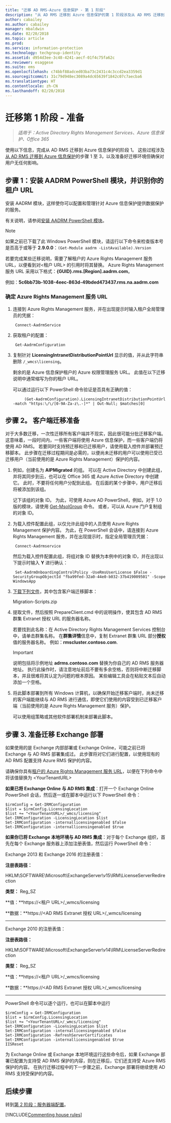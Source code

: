 ```yaml
---
title: "迁移 AD RMS-Azure 信息保护 - 第 1 阶段"
description: "从 AD RMS 迁移到 Azure 信息保护的第 1 阶段涉及从 AD RMS 迁移到 Azure 信息保护中的步骤 1 至 3。"
author: cabailey
ms.author: cabailey
manager: mbaldwin
ms.date: 02/20/2018
ms.topic: article
ms.prod: 
ms.service: information-protection
ms.technology: techgroup-identity
ms.assetid: d954d3ee-3c48-4241-aecf-01f4c75fa62c
ms.reviewer: esaggese
ms.suite: ems
ms.openlocfilehash: c74bbf88adced03ba73c2431c4c3ccd2ea3359d1
ms.sourcegitcommit: 31c79d948ec3089a4dc65639f1842c07c7aecba6
ms.translationtype: HT
ms.contentlocale: zh-CN
ms.lasthandoff: 02/20/2018
---
```

# <a name="migration-phase-1---preparation"></a>迁移第 1 阶段 - 准备

>*适用于：Active Directory Rights Management Services、Azure 信息保护、Office 365*

使用以下信息，完成从 AD RMS 迁移到 Azure 信息保护的阶段 1。 这些过程涉及[从 AD RMS 迁移到 Azure 信息保护](migrate-from-ad-rms-to-azure-rms.md)的步骤 1 至 3，以及准备好迁移环境但确保对用户无任何影响。


## <a name="step-1-install-the-aadrm-powershell-module-and-identify-your-tenant-url"></a>步骤 1：安装 AADRM PowerShell 模块，并识别你的租户 URL

安装 AADRM 模块，这样使你可以配置和管理针对 Azure 信息保护提供数据保护的服务。

有关说明，请参阅[安装 AADRM PowerShell 模块](../deploy-use/install-powershell.md)。

> [!NOTE]
> 如果之前已下载了此 Windows PowerShell 模块，请运行以下命令来检查版本号是否高于或等于 **2.9.0.0**：`(Get-Module aadrm -ListAvailable).Version`

若要完成某些迁移说明，需要了解租户的 Azure Rights Management 服务 URL，以便看到对\<租户 URL\> 的引用时将其替换。 Azure Rights Management 服务 URL 采用以下格式：**{GUID}.rms.[Region].aadrm.com**。

例如：**5c6bb73b-1038-4eec-863d-49bded473437.rms.na.aadrm.com**

### <a name="to-identify-your-azure-rights-management-service-url"></a>确定 Azure Rights Management 服务 URL

1. 连接到 Azure Rights Management 服务，并在出现提示时输入租户全局管理员的凭据：
    
        Connect-AadrmService
    
2. 获取租户的配置：
    
        Get-AadrmConfiguration
    
3. 复制针对 **LicensingIntranetDistributionPointUrl** 显示的值，并从此字符串删除 `/_wmcs\licensing`。 
    
    剩余的是 Azure 信息保护租户的 Azure 权限管理服务 URL。 此值在以下迁移说明中通常缩写为你的租户 URL。
    
    可以通过运行以下 PowerShell 命令验证是否具有正确的值：
    
            (Get-AadrmConfiguration).LicensingIntranetDistributionPointUrl -match "https:\/\/[0-9A-Za-z\.-]*" | Out-Null; $matches[0]

## <a name="step-2-prepare-for-client-migration"></a>步骤 2。 客户端迁移准备

对于大多数迁移，一次性迁移所有客户端并不现实，因此很可能分批迁移客户端。 这意味着，一段时间内，一些客户端将使用 Azure 信息保护，而一些客户端仍将使用 AD RMS。 若要同时支持预迁移和已迁移用户，请使用载入控件并部署预迁移脚本。 此步骤在迁移过程期间是必需的，以便尚未迁移的用户可以使用已受已迁移用户（当前使用的是 Azure Rights Management）保护的内容。

1. 例如，创建名为 **AIPMigrated** 的组。 可以在 Active Directory 中创建此组，并将其同步到云，也可以在 Office 365 或 Azure Active Directory 中创建它。 此时，不要将任何用户分配到此组。 在后面的某个步骤中，用户迁移后将被添加到该组。

    记下该组的对象 ID。 为此，可使用 Azure AD PowerShell，例如，对于 1.0 版的模块，请使用 [Get-MsolGroup](/powershell/msonline/v1/Get-MsolGroup) 命令。 或者，可以从 Azure 门户复制组的对象 ID。

2. 为载入控件配置此组，以仅允许此组中的人员使用 Azure Rights Management 保护内容。 为此，在 PowerShell 会话中，请连接到 Azure Rights Management 服务，并在出现提示时，指定全局管理员凭据：

        Connect-Aadrmservice

    然后为载入控件配置此组，将组对象 ID 替换为本例中的对象 ID，并在出现以下提示时输入 **Y** 进行确认：

        Set-AadrmOnboardingControlPolicy -UseRmsUserLicense $False -SecurityGroupObjectId "fba99fed-32a0-44e0-b032-37b419009501" -Scope WindowsApp

3. [下载下列文件](https://go.microsoft.com/fwlink/?LinkId=524619)，其中包含客户端迁移脚本：
    
    Migration-Scripts.zip
    
4. 提取文件，然后按照 PrepareClient.cmd 中的说明操作，使其包含 AD RMS 群集 Extranet 授权 URL 的服务器名称。 
    
    若要找到此名称：在 Active Directory Rights Management Services 控制台中，请单击群集名称。 在**群集详情**信息中，复制 Extranet 群集 URL 部分**授权**值的服务器名称。 例如：**rmscluster.contoso.com**.

    > [!IMPORTANT]
    > 说明包括将示例地址 **adrms.contoso.com** 替换为你自己的 AD RMS 服务器地址。 执行此操作时，请注意地址前后不要有多余空格，否则将中断迁移脚本，并且很难将其认定为问题的根本原因。 某些编辑工具会在粘贴文本后自动添加一个空格。
    >

5. 将此脚本部署到所有 Windows 计算机，以确保开始迁移客户端时，尚未迁移的客户端能继续与 AD RMS 进行通信，即使它们使用的内容受到已迁移客户端（当前使用的是 Azure Rights Management 服务）保护。

    可以使用组策略或其他软件部署机制来部署此脚本。

## <a name="step-3-prepare-your-exchange-deployment-for-migration"></a>步骤 3. 准备迁移 Exchange 部署

如果使用的是 Exchange 内部部署或 Exchange Online，可能之前已将 Exchange 与 AD RMS 部署集成过。 此步骤将对它们进行配置，以使用现有的 AD RMS 配置支持 Azure RMS 保护的内容。 

请确保你具有[租户的 Azure Rights Management 服务 URL](migrate-from-ad-rms-phase1.md#to-identify-your-azure-rights-management-service-url)，以便在下列命令中将该值替换为 &lt;YourTenantURL&gt; 

**如果已将 Exchange Online 与 AD RMS 集成**：打开一个 Exchange Online PowerShell 会话，然后逐一或在脚本中运行以下 PowerShell 命令：

    $irmConfig = Get-IRMConfiguration
    $list = $irmConfig.LicensingLocation
    $list += "<YourTenantURL>/_wmcs/licensing"
    Set-IRMConfiguration -LicensingLocation $list
    Set-IRMConfiguration -internallicensingenabled $false
    Set-IRMConfiguration -internallicensingenabled $true 

**如果你已将 Exchange 本地环境与 AD RMS 集成**：对于每个 Exchange 组织，首先在每个 Exchange 服务器上添加注册表值，然后运行 PowerShell 命令： 

Exchange 2013 和 Exchange 2016 的注册表值：

**注册表路径：**

HKLM\SOFTWARE\Microsoft\ExchangeServer\v15\IRM\LicenseServerRedirection

**类型：** Reg_SZ

**值：**https://\<租户 URL\>/_wmcs/licensing

**数据：**https://\<AD RMS Extranet 授权 URL\>/_wmcs/licensing

---

Exchange 2010 的注册表值：

**注册表路径：**

HKLM\SOFTWARE\Microsoft\ExchangeServer\v14\IRM\LicenseServerRedirection

**类型：** Reg_SZ

**值：**https://\<租户 URL\>/_wmcs/licensing

**数据：**https://\<AD RMS Extranet 授权 URL>/_wmcs/licensing

---

PowerShell 命令可以逐个运行，也可以在脚本中运行

    $irmConfig = Get-IRMConfiguration
    $list = $irmConfig.LicensingLocation
    $list += "<YourTenantURL>/_wmcs/licensing"
    Set-IRMConfiguration -LicensingLocation $list
    Set-IRMConfiguration -internallicensingenabled $false
    Set-IRMConfiguration -RefreshServerCertificates
    Set-IRMConfiguration -internallicensingenabled $true
    IISReset


为 Exchange Online 或 Exchange 本地环境运行这些命令后，如果 Exchange 部署已配置为支持受 AD RMS 保护的内容，则在迁移后，它们还支持受 Azure RMS 保护的内容。 在执行迁移过程中的下一步骤之前，Exchange 部署将继续使用 AD RMS 支持受保护的内容。


## <a name="next-steps"></a>后续步骤
转到[第 2 阶段：服务器端配置](migrate-from-ad-rms-phase2.md)。

[!INCLUDE[Commenting house rules](../includes/houserules.md)]

